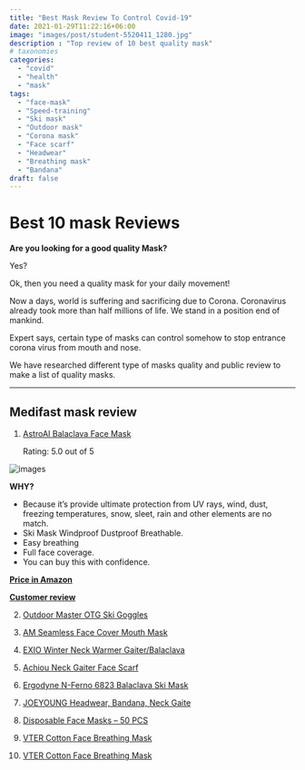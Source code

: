 ```yaml
---
title: "Best Mask Review To Control Covid-19"
date: 2021-01-29T11:22:16+06:00
image: "images/post/student-5520411_1280.jpg"
description : "Top review of 10 best quality mask"
# taxonomies
categories: 
  - "covid"
  - "health"
  - "mask"
tags:
  - "face-mask"
  - "Speed-training"
  - "Ski mask"
  - "Outdoor mask"
  - "Corona mask"
  - "Face scarf"
  - "Headwear"
  - "Breathing mask"
  - "Bandana"
draft: false
---
```


# Best 10 mask Reviews

**Are you looking for a good quality Mask?**

Yes?

Ok, then you need a quality mask for your daily movement!

Now a days, world is suffering and sacrificing due to Corona. Coronavirus already took more than half millions of life. We stand in a position end of mankind.

Expert says, certain type of masks can control somehow to stop entrance corona virus from mouth and nose.

We have researched different type of masks quality and public review to make a list of quality masks.

___

## Medifast mask review

1. [AstroAI Balaclava Face Mask](https://amzn.to/2ZcMizy)

    Rating: 5.0 out of 5

![images](../../images/post/mask-1.png)

**WHY?**

* Because it’s provide ultimate protection from UV rays, wind, dust, freezing temperatures, snow, sleet, rain and other elements are no match.
* Ski Mask Windproof Dustproof Breathable.
* Easy breathing
* Full face coverage.
* You can buy this with confidence.

[**Price in Amazon**](https://amzn.to/2ZcMizy)

[**Customer review**](https://amzn.to/2ZcMizy)

2. [Outdoor Master OTG Ski Goggles](https://amzn.to/3haPhPt)

3. [AM Seamless Face Cover Mouth Mask](https://amzn.to/2AXEmsK)

4. [EXIO Winter Neck Warmer Gaiter/Balaclava](https://amzn.to/30gcWXU)

5. [Achiou Neck Gaiter Face Scarf](https://amzn.to/2Zt5Jo7)

6. [Ergodyne N-Ferno 6823 Balaclava Ski Mask](https://amzn.to/3eo5UoQ)

7. [JOEYOUNG Headwear, Bandana, Neck Gaite](https://amzn.to/32iTrR6)

8. [Disposable Face Masks – 50 PCS](https://amzn.to/2Wj7CSq)

9. [VTER Cotton Face Breathing Mask](https://amzn.to/2Wk0mp5)

10. [VTER Cotton Face Breathing Mask](https://amzn.to/2Wk0mp5)
